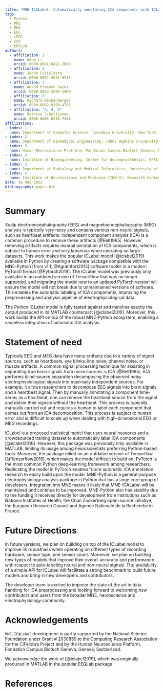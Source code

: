 ```yaml
---
title: "MNE-ICALabel: Automatically annotating ICA components with ICLabel in Python"
tags:
  - Python
  - MNE
  - MEG
  - EEG
  - iEEG
  - ICA
  - EEGLab
authors:
  - affiliation: 1
    name: Adam Li
    orcid: 0000-0001-8421-365X
  - affiliation: 2
    name: Jacob Feitelberg
    orcid: 0000-0002-4551-0245
  - affiliation: 3
    name: Anand Prakash Saini
    orcid: 0000-0003-3595-5969
  - affiliation: 6
    name: Richard Höchenberger
    orcid: 0000-0002-0380-4798
  - affiliation: "3, 4, 5"
    name: Mathieu Scheltienne
    orcid: 0000-0001-8316-7436
affiliations:
- index: 1
  name: Department of Computer Science, Columbia University, New York, United States
- index: 2
  name: Department of Biomedical Engineering, Johns Hopkins University, Baltimore, United States
- index: 3
  name: Human Neuroscience Platform, Fondation Campus Biotech Geneva, Geneva, Switzerland
- index: 4
  name: Institute of Bioengineering, Center for Neuroprosthetics, EPFL, Geneva, Switzerland
- index: 5
  name: Department of Radiology and Medical Informatics, University of Geneva (UNIGE), Geneva, Switzerland
- index: 6
  name: Institute of Neuroscience and Medicine (INM-3), Research Center Jülich, Germany
date: 18 May 2022
bibliography: paper.bib
---
```


# Summary

Scalp electroencephalography (EEG) and magnetoencephalography (MEG) analysis is typically very noisy and contains various non-neural signals, such as heartbeat artifacts. Independent component analysis (ICA) is a common procedure to remove these artifacts [@Bell1995]. However, removing artifacts requires manual annotation of ICA components, which is subject to human error and very laborious when operating on large datasets. This work makes the popular ICLabel model [@iclabel2019] available in Python by creating a software package compatible with the MNE-Python [from v1.1; @Agramfort2013] software toolkit in a modern PyTorch format [@Pytorch2019]. The ICLabel model was previously only available in an outdated version of TensorFlow that was no longer supported, and migrating the model now to an updated PyTorch version will ensure the model will not break due to unmaintained versions of software. This enables the automatic labeling of ICA components, improving the preprocessing and analysis pipeline of electrophysiological data.

The Python ICLabel model is fully tested against and matches exactly the output produced in its MATLAB counterpart [@iclabel2019]. Moreover, this work builds the API on top of the robust MNE-Python ecosystem, enabling a seamless integration of automatic ICA analysis.

# Statement of need

Typically EEG and MEG data have many artifacts due to a variety of signal sources, such as heartbeats, eye blinks, line noise, channel noise, or muscle artifacts. A common signal processing technique for assisting in separating true brain signals from noise sources is ICA [@Bell1995]. ICA performs blind-source separation decomposing the observed noisy electrophysiological signals into maximally independent sources. For example, it allows researchers to decompose EEG signals into brain signals and a heartbeat signal. Then by manually annotating a component time-series as a heartbeat, one can remove the heartbeat source from the signal and obtain their signals without the heartbeat. This process is typically manually carried out and requires a human to label each component that comes out from an ICA decomposition. This process is subject to human error and is difficult to scale up when dealing with high-dimensional EEG or MEG recordings.

ICLabel is a proposed statistical model that uses neural networks and a crowdsourced training dataset to automatically label ICA components [@iclabel2019]. However, this package was previously only available in MATLAB, limiting its usage among neuroscientists preferring Python-based tools. Moreover, the package relied on an outdated version of Tensorflow [@Tensorflow2016], which makes the model difficult to build on. PyTorch is the most common Python deep-learning framework among researchers. Replicating the model in PyTorch enables future automatic ICA annotation research to easily build upon the model. MNE-Python is a general-purpose electrophysiology analysis package in Python that has a large core group of developers. Integration into MNE makes it likely that MNE-ICALabel will be maintained and continue to be improved. MNE-Python also has stability due to the funding it receives directly for development from institutions such as National Institutes of Health, the Chan Zuckerberg open-source initiative, the European Research Council and Agence Nationale de la Recherche in France.

# Future Directions

In future versions, we plan on building on top of the ICLabel model to improve its robustness when operating on different types of recording hardware, sensor type, and sensor count. Moreover, we plan on building new types of models that improve their overall accuracy and performance with respect to auto-labeling neural and non-neural signals. The availability of a simple API for ICLabel will facilitate a strong benchmark to build future models and bring in new developers and contributors.

The developer team is excited to improve the state of the art in data handling for ICA preprocessing and looking forward to welcoming new contributors and users from the broader MNE, neuroscience and electrophysiology community.

# Acknowledgements

`MNE-ICALabel` development is partly supported by
the National Science Foundation under Grant # 2030859 to the Computing Research Association for the CIFellows Project and by the Human Neuroscience Platform, Fondation Campus Biotech Geneva, Geneva, Switzerland.

We acknowledge the work of [@iclabel2019], which was originally produced in MATLAB in the popular EEGLab package.

# References
